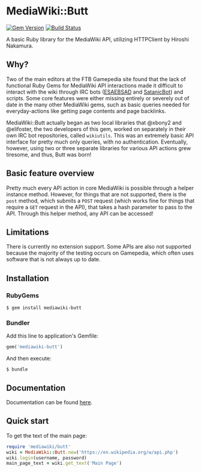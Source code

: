 # MediaWiki::Butt
[![Gem Version](https://badge.fury.io/rb/mediawiki-butt.svg)](https://badge.fury.io/rb/mediawiki-butt)
[![Build Status](https://travis-ci.org/FTB-Gamepedia/MediaWiki-Butt-Ruby.svg?branch=master)](https://travis-ci.org/FTB-Gamepedia/MediaWiki-Butt-Ruby)


A basic Ruby library for the MediaWiki API, utilizing HTTPClient by Hiroshi Nakamura.

## Why?
Two of the main editors at the FTB Gamepedia site found that the lack of functional Ruby Gems for MediaWiki API interactions made it difficult to interact with the wiki through IRC bots ([ESAEBSAD](https://github.com/xbony2/Experimental-Self-Aware-Electronic-Based-Space-Analyzing-Droid) and [SatanicBot](https://github.com/FTB-Gamepedia/SatanicBot)) and scripts. Some core features were either missing entirely or severely out of date in the many other MediaWiki gems, such as basic queries needed for everyday-actions like getting page contents and page backlinks.

MediaWiki::Butt actually began as two local libraries that @xbony2 and @elifoster, the two developers of this gem, worked on separately in their own IRC bot repositories, called `wikiutils`. This was an extremely basic API interface for pretty much only queries, with no authentication. Eventually, however, using two or three separate libraries for various API actions grew tiresome, and thus, Butt was born!

## Basic feature overview
Pretty much every API action in core MediaWiki is possible through a helper instance method. However, for things that are not supported, there is the `post` method, which submits a `POST` request (which works fine for things that require a `GET` request in the API), that takes a hash parameter to pass to the API. Through this helper method, any API can be accessed!

## Limitations
There is currently no extension support. Some APIs are also not supported because the majority of the testing occurs on Gamepedia, which often uses software that is not always up to date.

## Installation
### RubyGems
```shell
$ gem install mediawiki-butt
```

### Bundler
Add this line to application's Gemfile:

```ruby
gem('mediawiki-butt')
```

And then execute:

```shell
$ bundle
```

## Documentation
Documentation can be found [here](http://ftb-gamepedia.github.io/MediaWiki-Butt-Ruby).

## Quick start
To get the text of the main page:
```ruby
require 'mediawiki/butt'
wiki = MediaWiki::Butt.new('https://en.wikipedia.org/w/api.php')
wiki.login(username, password)
main_page_text = wiki.get_text('Main Page')
```
